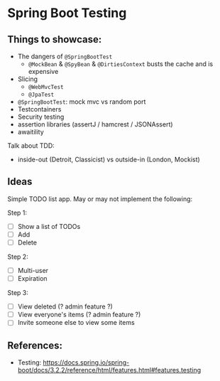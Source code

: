 # Spring Boot Testing

## Things to showcase:

- The dangers of `@SpringBootTest`
  - `@MockBean` & `@SpyBean` & `@DirtiesContext` busts the cache and is expensive
- Slicing 
  - `@WebMvcTest`
  - `@JpaTest`
- `@SpringBootTest`: mock mvc vs random port
- Testcontainers
- Security testing
- assertion libraries (assertJ / hamcrest / JSONAssert) 
- awaitility

Talk about TDD:
- inside-out (Detroit, Classicist) vs outside-in (London, Mockist)

## Ideas

Simple TODO list app. May or may not implement the following:

Step 1:
- [ ] Show a list of TODOs
- [ ] Add
- [ ] Delete

Step 2:
- [ ] Multi-user
- [ ] Expiration

Step 3:
- [ ] View deleted (? admin feature ?)
- [ ] View everyone's items (? admin feature ?)
- [ ] Invite someone else to view some items

## References:

- Testing: https://docs.spring.io/spring-boot/docs/3.2.2/reference/html/features.html#features.testing